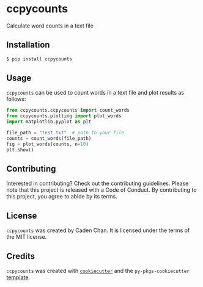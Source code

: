 # ccpycounts

Calculate word counts in a text file

## Installation

```bash
$ pip install ccpycounts
```

## Usage
`ccpycounts` can be used to count words in a text file and plot results
as follows:

```python
from ccpycounts.ccpycounts import count_words
from ccpycounts.plotting import plot_words
import matplotlib.pyplot as plt

file_path = "test.txt"  # path to your file
counts = count_words(file_path)
fig = plot_words(counts, n=10)
plt.show()
```

## Contributing

Interested in contributing? Check out the contributing guidelines. Please note that this project is released with a Code of Conduct. By contributing to this project, you agree to abide by its terms.

## License

`ccpycounts` was created by Caden Chan. It is licensed under the terms of the MIT license.

## Credits

`ccpycounts` was created with [`cookiecutter`](https://cookiecutter.readthedocs.io/en/latest/) and the `py-pkgs-cookiecutter` [template](https://github.com/py-pkgs/py-pkgs-cookiecutter).
